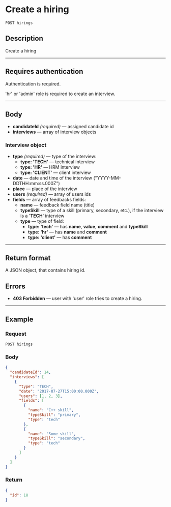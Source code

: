 # Create a hiring

``` Text
POST hirings
```

## Description

Create a hiring

***

## Requires authentication

Authentication is required.

'hr' or 'admin' role is required to create an interview.

***

## Body

- **candidateId** *(required)* — assigned candidate id
- **interviews** — array of interview objects

### Interview object

- **type** *(required)* — type of the interview:
  - **type: 'TECH'** — technical interview
  - **type: 'HR'** — HRM interview
  - **type: 'CLIENT'** — client interview
- **date** — date and time of the interview ("YYYY-MM-DDTHH:mm:ss.000Z")
- **place** — place of the interview
- **users** *(required)* — array of users ids
- **fields** — array of feedbacks fields:
  - **name** — feedback field name (title)
  - **typeSkill** — type of a skill (primary, secondary, etc.), if the interview is a '**TECH**' interview
  - **type** — type of field:
    - **type: 'tech'** — has **name**, **value**, **comment** and **typeSkill**
    - **type: 'hr'** — has **name** and **comment**
    - **type: 'client'** — has **comment**

***

## Return format

A JSON object, that contains hiring id.

## Errors

- **403 Forbidden** — user with 'user' role tries to create a hiring.

***

## Example

### Request

``` Text
POST hirings
```

### Body

``` JSON
{
  "candidateId": 14,
  "interviews": [
    {
      "type": "TECH",
      "date": "2017-07-27T15:00:00.000Z",
      "users": [1, 2, 3],
      "fields": [
        {
          "name": "C++ skill",
          "typeSkill": "primary",
          "type": "tech"
        },
        {
          "name": "Some skill",
          "typeSkill": "secondary",
          "type": "tech"
        }
      ]
    }
  ]
}
```

### Return

``` JSON
{
  "id": 18
}
```
